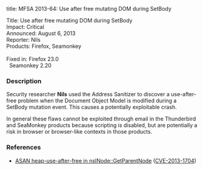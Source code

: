 title: MFSA 2013-64: Use after free mutating DOM during SetBody

<p>
<span class="label">Title:</span>      Use after free mutating DOM during
SetBody<br/>
<span class="label">Impact:</span>     Critical<br/>
<span class="label">Announced:</span>  August 6, 2013<br/>
<span class="label">Reporter:</span>   Nils<br/>
<span class="label">Products:</span>   Firefox, Seamonkey<br/>
<br/>
<span class="label">Fixed in:</span>   Firefox 23.0<br/>
<span class="label">&#160;</span>      Seamonkey 2.20<br/>
</p>


<h3>Description</h3>

<p>Security researcher <strong>Nils</strong> used the Address Sanitizer to
discover a use-after-free problem when the Document Object Model is modified
during a SetBody mutation event. This causes a potentially exploitable
crash.</p>

<p class="note">In general these flaws cannot be exploited through email in the
Thunderbird and SeaMonkey products because scripting is disabled, but are
potentially a risk in browser or browser-like contexts in those products.</p>


<h3>References</h3>

<ul>
  <li><a href="https://bugzilla.mozilla.org/show_bug.cgi?id=883313">
       ASAN heap-use-after-free in nsINode::GetParentNode</a> (<a href="http://cve.mitre.org/cgi-bin/cvename.cgi?name=CVE-2013-1704" class="ex-ref">CVE-2013-1704</a>)</li>
</ul>



